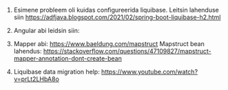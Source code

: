 1) Esimene probleem oli kuidas configureerida liquibase. Leitsin lahenduse siin
https://adfjava.blogspot.com/2021/02/spring-boot-liquibase-h2.html
2) Angular abi leidsin siin:
    
3) Mapper abi: https://www.baeldung.com/mapstruct
    Mapstruct bean lahendus: https://stackoverflow.com/questions/47109827/mapstruct-mapper-annotation-dont-create-bean

4) Liquibase data migration help: https://www.youtube.com/watch?v=prLt2LHbA8o
